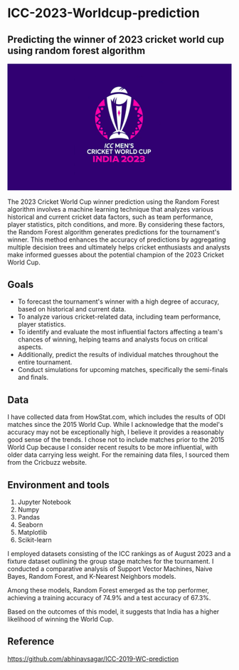 # ICC-2023-Worldcup-prediction
## Predicting the winner of 2023 cricket world cup using random forest algorithm

![](./wc.png)

The 2023 Cricket World Cup winner prediction using the Random Forest algorithm involves a machine learning technique that analyzes various historical and current cricket data factors, such as team performance, player statistics, pitch conditions, and more. By considering these factors, the Random Forest algorithm generates predictions for the tournament's winner. This method enhances the accuracy of predictions by aggregating multiple decision trees and ultimately helps cricket enthusiasts and analysts make informed guesses about the potential champion of the 2023 Cricket World Cup. 

## Goals

* To forecast the tournament's winner with a high degree of accuracy, based on historical and current data.
* To analyze various cricket-related data, including team performance, player statistics.
* To identify and evaluate the most influential factors affecting a team's chances of winning, helping teams and analysts focus on critical aspects.
* Additionally, predict the results of individual matches throughout the entire tournament.
* Conduct simulations for upcoming matches, specifically the semi-finals and finals.

## Data

I have collected data from HowStat.com, which includes the results of ODI matches since the 2015 World Cup. While I acknowledge that the model's accuracy may not be exceptionally high, I believe it provides a reasonably good sense of the trends. I chose not to include matches prior to the 2015 World Cup because I consider recent results to be more influential, with older data carrying less weight. For the remaining data files, I sourced them from the Cricbuzz website.

## Environment and tools
1. Jupyter Notebook
2. Numpy
3. Pandas
4. Seaborn
5. Matplotlib
6. Scikit-learn


I employed datasets consisting of the ICC rankings as of August 2023 and a fixture dataset outlining the group stage matches for the tournament. I conducted a comparative analysis of Support Vector Machines, Naive Bayes, Random Forest, and K-Nearest Neighbors models.

Among these models, Random Forest emerged as the top performer, achieving a training accuracy of 74.9% and a test accuracy of 67.3%.

Based on the outcomes of this model, it suggests that India has a higher likelihood of winning the World Cup.

## Reference
https://github.com/abhinavsagar/ICC-2019-WC-prediction